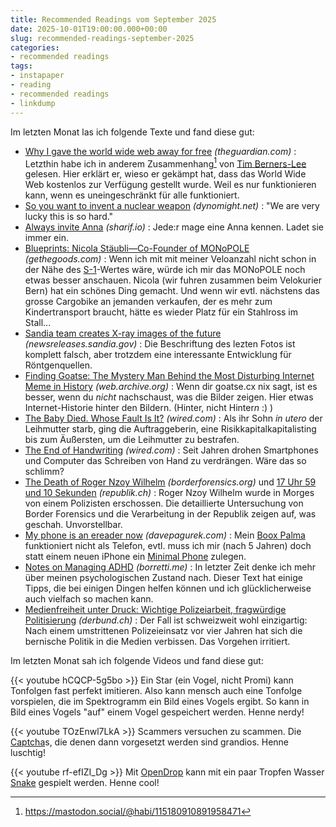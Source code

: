 ```yaml
---
title: Recommended Readings vom September 2025
date: 2025-10-01T19:00:00.000+00:00
slug: recommended-readings-september-2025
categories:
- recommended readings
tags:
- instapaper
- reading
- recommended readings
- linkdump
---
```


Im letzten Monat las ich folgende Texte und fand diese gut:

- [Why I gave the world wide web away for free](https://www.theguardian.com/technology/2025/sep/28/why-i-gave-the-world-wide-web-away-for-free) *(theguardian.com)* : Letzthin habe ich in anderem Zusammenhang[^1] von [Tim Berners-Lee](https://en.wikipedia.org/wiki/Tim_Berners-Lee) gelesen. Hier erklärt er, wieso er gekämpt hat, dass das World Wide Web kostenlos zur Verfügung gestellt wurde. Weil es nur funktionieren kann, wenn es uneingeschränkt für alle funktioniert.
- [So you want to invent a nuclear weapon](https://dynomight.net/nukes/) *(dynomight.net)* : "We are very lucky this is so hard."
- [Always invite Anna](https://sharif.io/anna-alexei) *(sharif.io)* : Jede:r mage eine Anna kennen. Ladet sie immer ein.
- [Blueprints: Nicola Stäubli—Co-Founder of MONoPOLE](https://gethegoods.com/articles/blueprints-nicola-staubli-co-founder-of-monopole) *(gethegoods.com)* : Wenn ich mit mit meiner Veloanzahl nicht schon in der Nähe des [S-1](https://chasingmailboxes.com/2015/03/03/the-truth-and-nonsense-of-the-n1-principle-of-bicycles/)-Wertes wäre, würde ich mir das MONoPOLE noch etwas besser anschauen. Nicola (wir fuhren zusammen beim Velokurier Bern) hat ein schönes Ding gemacht. Und wenn wir evtl. nächstens das grosse Cargobike an jemanden verkaufen, der es mehr zum Kindertransport braucht, hätte es wieder Platz für ein Stahlross im Stall... 
- [Sandia team creates X-ray images of the future](https://newsreleases.sandia.gov/sandia-team-creates-x-ray-images-of-the-future/) *(newsreleases.sandia.gov)* : Die Beschriftung des lezten Fotos ist komplett falsch, aber trotzdem eine interessante Entwicklung für Röntgenquellen.
- [Finding Goatse: The Mystery Man Behind the Most Disturbing Internet Meme in History](https://web.archive.org/web/20140222014628/http://gawker.com/finding-goatse-the-mystery-man-behind-the-most-disturb-5899787) *(web.archive.org)* : Wenn dir goatse.cx nix sagt, ist es besser, wenn du *nicht* nachschaust, was die Bilder zeigen. Hier etwas Internet-Historie hinter den Bildern. (Hinter, nicht Hinter*n* :) )
- [The Baby Died. Whose Fault Is It?](https://www.wired.com/story/the-baby-died-whose-fault-is-it-surrogate-pregnancy/) *(wired.com)* : Als ihr Sohn *in utero* der Leihmutter starb, ging die Auftraggeberin, eine Risikkapitalkapitalisting bis zum Äußersten, um die Leihmutter zu bestrafen.
- [The End of Handwriting](https://www.wired.com/story/the-end-of-handwriting/) *(wired.com)* : Seit Jahren drohen Smartphones und Computer das Schreiben von Hand zu verdrängen. Wäre das so schlimm?
- [The Death of Roger Nzoy Wilhelm](https://www.borderforensics.org/investigations/nzoy/) *(borderforensics.org)*  und [17 Uhr 59 und 10 Sekunden](https://www.republik.ch/2025/02/22/17-uhr-59-und-10-sekunden) *(republik.ch)* : Roger Nzoy Wilhelm wurde in Morges von einem Polizisten erschossen. Die detaillierte Untersuchung von Border Forensics und die Verarbeitung in der Republik zeigen auf, was geschah. Unvorstellbar.
- [My phone is an ereader now](https://www.davepagurek.com/blog/minimal-phone/) *(davepagurek.com)* : Mein [Boox Palma](https://shop.boox.com/products/palma) funktioniert nicht als Telefon, evtl. muss ich mir (nach 5 Jahren) doch statt einem neuen iPhone ein [Minimal Phone](https://minimalcompany.com) zulegen.
- [Notes on Managing ADHD](https://borretti.me/article/notes-on-managing-adhd) *(borretti.me)* : In letzter Zeit denke ich mehr über meinen psychologischen Zustand nach. Dieser Text hat einige Tipps, die bei einigen Dingen helfen können und ich glücklicherweise auch vielfach so machen kann.
- [Medienfreiheit unter Druck: Wichtige Polizeiarbeit, fragwürdige Politisierung](https://www.derbund.ch/bern-wichtige-polizeiarbeit-fragwuerdige-politisierung-592991768538) *(derbund.ch)* : Der Fall ist schweizweit wohl einzigartig: Nach einem umstrittenen Polizeieinsatz vor vier Jahren hat sich die bernische Politik in die Medien verbissen. Das Vorgehen irritiert.

Im letzten Monat sah ich folgende Videos und fand diese gut:

{{< youtube hCQCP-5g5bo >}}
Ein Star (ein Vogel, nicht Promi) kann Tonfolgen fast perfekt imitieren.
Also kann mensch auch eine Tonfolge vorspielen, die im Spektrogramm ein Bild eines Vogels ergibt.
So kann in Bild eines Vogels "auf" einem Vogel gespeichert werden.
Henne nerdy!

{{< youtube TOzEnwl7LkA >}}
Scammers versuchen zu scammen.
Die [Captcha](https://en.wikipedia.org/wiki/CAPTCHA)s, die denen dann vorgesetzt werden sind grandios.
Henne luschtig!

{{< youtube rf-efIZI_Dg >}}
Mit [OpenDrop](https://www.gaudi.ch/OpenDrop/) kann mit ein paar Tropfen Wasser [Snake](https://en.wikipedia.org/wiki/Snake_(video_game_genre)) gespielt werden.
Henne cool!

[^1]: https://mastodon.social/@habi/115180910891958471